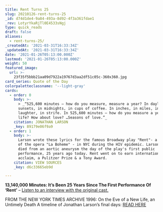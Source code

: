 ```yaml
---
title: Rent Turns 25
slug: 20210126-rent-turns-25
_id: d74d1de4-9a84-493a-8d92-4f3a361fdae1
_rev: LotyrYkaRjTl0E4533sNgj
type: quick_reads
draft: false
aliases:
  - rent-turns-25/
_createdAt: '2021-03-31T16:33:34Z'
_updatedAt: '2021-03-31T16:33:34Z'
date: '2021-01-26T05:13:00.000Z'
lastmod: '2021-01-26T05:13:00.000Z'
weight: 50
featured_image:
  url: >-
    23f35f5bbb21aa09d7922a19767d3aa2df51c05c-360x360.jpg
card_series: Quote of the Day
colorpaletteclassname: '--light-gray'
cards:
  - order: 0
    body: >-
      > _“525,600 minutes – how do you measure, measure a year? In daylights, in
      sunsets, in midnights, in cups of coffee. In inches, in miles, in
      laughter, in strife. In 525,600 minutes – how do you measure a year in the
      life? How about love? …Seasons of love.”_
    citation: JONATHAN LARSON
    _key: 89179e06f9a9
  - order: 1
    body: >-
      Larson wrote these lyrics for the famous Broadway play "Rent"- a retelling
      of the opera "La Boheme" - in NYC during the HIV epidemic. Larson, 35,
      died from an aortic aneurysm the day of the play's first public
      performance, 25 years ago today. Rent went on to earn international
      acclaim, a Pulitzer Prize & a Tony Award.
    citation: VIEW SOURCES
    _key: d6c33665eb9d

---
```

**13,140,000 Minutes: It’s Been 25 Years Since The First Performance Of ‘Rent’** – [Listen to an interview with the original cast.](https://www.npr.org/2021/01/25/959666108/13-140-000-minutes-its-been-25-years-since-the-first-performance-of-rent)

FROM THE NEW YORK TIMES ARCHIVE 1996: On the Eve of a New Life, an Untimely Death A timeline of Jonathan Larson’s final days: [READ HERE](https://www.nytimes.com/1996/12/13/nyregion/on-the-eve-of-a-new-life-an-untimely-death.html)